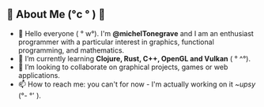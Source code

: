 ## 💫 About Me  (°c ° ) 💫

- 👋 Hello everyone ( ° w°). I'm **@michelTonegrave** and I am an enthusiast programmer with a particular interest in graphics, functional programming, and mathematics.
- 🌱 I’m currently learning **Clojure, Rust, C++, OpenGL and Vulkan** ( ° ^°).
- 💞️ I’m looking to collaborate on graphical projects, games or web applications.
- 📫 How to reach me: you can't for now - I'm actually working on it _~upsy_ (°- °' ). 


<!---
michealTonegrave/michealTonegrave is a ✨ special ✨ repository because its `README.md` (this file) appears on your GitHub profile.
You can click the Preview link to take a look at your changes.
--->
